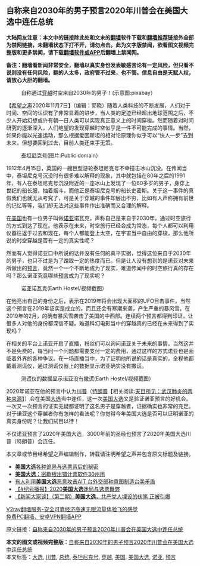  <h2>自称来自2030年的男子预言2020年川普会在美国大选中连任总统</h2> <p class="notice"><b>大陆网友注意：本文中的链接除此处和文末的<a href="https://github.com/bannedbook/fanqiang" >翻墙</a>软件下载和<a href="https://github.com/killgcd/justmysocks/blob/master/README.md">翻墙推荐</a>链接外全部为禁网链接，未翻墙状态下打不开，请勿点击。此为文字版禁闻，欲看图文视频完整版和更多禁闻，请下载<a href="https://github.com/bannedbook/fanqiang">翻墙软件或APP</a>后翻墙上禁闻网。</p><p>备注：翻墙看新闻非常安全，翻墙以真实身份发表敏感言论有一定风险，但只看不说则没有任何风险，翻的人太多，政府管不过来，也不管。信息自由是天赋人权，请放心大胆的翻墙。</b></p>  <div class="entry"> <figure><figcaption>自称通过<a href="https://www.bannedbook.org/bnews/tag/%e7%a9%bf%e8%b6%8a/" class="st_tag internal_tag" rel="tag" title="标签 穿越 下的日志">穿越</a>时空来自2030年的男子！(示意图:pixabay）</figcaption></figure> <p>【<span class='wp_keywordlink_affiliate'><a href="https://www.soundofhope.org" title="希望之声" target="_blank">希望之声</a></span>2020年11月7日】（编辑：郭晓）随着人类科技的不断发展，人们对于时间、空间的认识有了非常显着的进步，当人类的足迹已经超出地球范围之后，不少人开始幻想或许有朝一日人类可以实现真正意义上的时间穿梭。然而随着对时间研究的逐渐深入，人们绝望的发现穿越时空似乎是一件不可能完成的事情。当然，如果你能以光速运动，那么根据爱因斯坦的相对论原理你似乎可以“快人一步”去到未来，但想要回到过去，目前人类还束手无策。</p> <figure><figcaption><a href="https://www.bannedbook.org/bnews/tag/%e6%b3%b0%e5%9d%a6%e5%b0%bc%e5%85%8b%e5%8f%b7/" class="st_tag internal_tag" rel="tag" title="标签 泰坦尼克号 下的日志">泰坦尼克号</a>(图片:Public domain）</figcaption></figure> <p>1912年4月15日，英国的一艘巨型游轮泰坦尼克号不幸撞击冰山沉没。在传闻当中，泰坦尼克号沉没时有很多难以解释的现象，其中就包括在80年之后的1991年，有人在泰坦尼克号沉没附近的一座冰山上发现了一位60多岁的男子，身穿上世纪的船长服，抽着烟斗，而他正是泰坦尼克号的船长史密斯。关于这一事件的真假我们也就无从考究了，可是关于穿越的事件却层出不穷，比如有人声称拥有前世的记忆等等，我们却无法对这些事件作出准确而又合理的解释。</p>  <p>在<a href="https://www.bannedbook.org/bnews/tag/%e7%be%8e%e5%9b%bd/" class="st_tag internal_tag" rel="tag" title="标签 美国 下的日志">美国</a>也有一位男子叫做<a href="https://www.bannedbook.org/bnews/tag/%E8%AF%BA%E4%BA%9A/" class="st_tag internal_tag" rel="tag" title="标签 诺亚 下的日志">诺亚</a>诺瓦克，声称自己是来自于2030年，通过时空旅行的方式到达了现在。他表示在未来，时空旅行已经会成为常态，每个人都可以利用仪器往返于过去和现在，每个人都能登上太空，在宇宙当中自由的穿梭，那么他所说的时空穿越是否有一定的真实性呢？</p> <p>然而有人觉得诺亚口中所说的话并没有任何的真平实据，觉得这位来自于2030年的男子，也只不过是为了蹭取一定的热度而已。但是让人没有想到的是诺亚对未来所做出的<span class='wp_keywordlink'><a href="https://www.bannedbook.org/forum5/" title="预言玄学禁书下载" rel="nofollow">预言</a></span>，竟然一个一个不断地成为了现实，难道传闻中的时空旅行真的存在吗？那么诺亚究竟哪些<a href="https://www.bannedbook.org/bnews/tag/%e9%a2%84%e8%a8%80/" class="st_tag internal_tag" rel="tag" title="标签 预言 下的日志">预言</a>成为了现实呢？</p>  <figure><figcaption>诺亚诺瓦克(Earth Hostel/视频截图）</figcaption></figure> <p>在他亮出自己的身份之后，表示在2019年将会出现大面积的UFO目击事件，当然这个预言在2019年证实是成立的。而且还会有寒潮来袭，产生严重的暴风雪，在2019年的2月，的确有暴风雪袭击了美国的中西部。连续两个预言都得到印证，让很多人对他的身份都深信不疑。难道科幻电影当中的穿越真的已经在未来得到了实现吗？</p> <p>在相关的平台上诺亚开启了直播，粉丝们可以询问诺亚关于未来的事情，当然这并不是免费的，每当问一个问题都需要支付一定的费用，通过这样的方式诺亚也是面临着外界的各种争议。在一场直播当中，为了证明他所说的话是真实的，全程他都戴着测谎仪，通过测谎仪器上的数据显示诺亚确实没有撒谎。</p>  <figure><figcaption>测谎仪的数据显示诺亚没有撒谎(Earth Hostel/视频截图）</figcaption></figure> <p>2020年诺亚在他的预言中认为<a href="https://www.bannedbook.org/bnews/tag/%e5%b7%9d%e6%99%ae/" class="st_tag internal_tag" rel="tag" title="标签 川普 下的日志">川普</a>（<span class='wp_keywordlink'><a href="https://www.bannedbook.org/bnews/comments/20200816/1381118.html" title="天目所见：川普将再赢总统大选 共和党掌参众两院" target="_blank">特朗普</a></span>【相关阅读:<a href='https://www.bannedbook.org/bnews/comments/20200816/1381123.html' target='_blank'>天目所见：武汉肺炎的两种来源</a>】）会在美国<a href="https://www.bannedbook.org/bnews/tag/%e5%a4%a7%e9%80%89/" class="st_tag internal_tag" rel="tag" title="标签 大选 下的日志">大选</a>当中连任，这一次<a href="https://www.bannedbook.org/bnews/tag/%e7%be%8e%e5%9b%bd%e5%a4%a7%e9%80%89/" class="st_tag internal_tag" rel="tag" title="标签 美国大选 下的日志">美国大选</a>又是验证诺亚预言的好机会。一次又一次预言的证实无疑都证明了这名男子是穿越者，证据确实也非常的充足。对于诺亚这个穿越者你有怎样的看法呢？你觉得今年美国大选是否可以证明诺亚的真实身份呢？让我们拭目以待！</p> <p>不仅诺亚预言了2020年美国大选，3000年前的圣经也预言了2020年美国大选川普（特朗普）会连任。</p>  <p></p> <p>本文章或节目经希望之声编辑制作，转载请注明希望之声并包含原文标题及链接。</p> <ul class='op-related-articles' title='相关阅读'> <li><a href='https://www.bannedbook.org/bnews/ssgc/20201107/1427454.html' target='_blank'><b>美国大选</b>各种诡异与选票背后的秘密</a></li> <li><a href='https://www.bannedbook.org/bnews/cbnews/20201107/1427453.html' target='_blank'><b>美国大选</b>：密歇根出错计票软件30州用</a></li> <li><a href='https://www.bannedbook.org/bnews/headline/20201107/1427449.html' target='_blank'>有人利用<b>美国大选</b>恶意攻击AIT 台外交部称意图制造台美矛盾</a></li> <li><a href='https://www.bannedbook.org/bnews/bannedvideo/20201107/1427436.html' target='_blank'>【#纪元播报】2020<b>美国大选</b>迷局与选票舞弊</a></li> <li><a href='https://www.bannedbook.org/bnews/bannedvideo/20201107/1427421.html' target='_blank'>【新闻大家谈】（第二期）<b>美国大选</b>，共产党人埋设的伏笔 正被引爆</a></li> </ul> <p class="texttj"> <a href="https://www.bannedbook.org/forum23/topic22702.html" target="_blank">V2ray翻墙服务-安全可靠经济高速无限流量体验飞的感觉</a><br/> <a href="https://github.com/bannedbook/fanqiang/wiki/%E7%A6%81%E9%97%BB%E7%BD%91%E5%AE%89%E5%8D%93%E7%BF%BB%E5%A2%99%E6%96%B0%E9%97%BBAPP" target="_blank">免费PC翻墙、安卓VPN翻墙APP</a></p><p>原文链接：<a class="src_link"  href="https://www.soundofhope.org/post/440239" target="_blank">自称来自2030年的男子预言2020年川普会在美国大选中连任总统</a></p><a name='sharetosocial'></a>       <div><b>本文的图文或视频完整版</b>：<a href='https://www.bannedbook.org/bnews/comments/20201107/1427451.html'>自称来自2030年的男子预言2020年川普会在美国大选中连任总统</a></div>  </div><!--END ENTRY--> <div class="postfooter"> <div>本文标签：<a href="https://www.bannedbook.org/bnews/tag/%e5%a4%a7%e9%80%89/" rel="tag">大选</a>, <a href="https://www.bannedbook.org/bnews/tag/%e5%b7%9d%e6%99%ae/" rel="tag">川普</a>, <a href="https://www.bannedbook.org/bnews/tag/%e6%80%bb%e7%bb%9f/" rel="tag">总统</a>, <a href="https://www.bannedbook.org/bnews/tag/%e6%b3%b0%e5%9d%a6%e5%b0%bc%e5%85%8b%e5%8f%b7/" rel="tag">泰坦尼克号</a>, <a href="https://www.bannedbook.org/bnews/tag/%e7%a9%bf%e8%b6%8a/" rel="tag">穿越</a>, <a href="https://www.bannedbook.org/bnews/tag/%e7%be%8e%e5%9b%bd/" rel="tag">美国</a>, <a href="https://www.bannedbook.org/bnews/tag/%e7%be%8e%e5%9b%bd%e5%a4%a7%e9%80%89/" rel="tag">美国大选</a>, <a href="https://www.bannedbook.org/bnews/tag/%E8%AF%BA%E4%BA%9A/" rel="tag">诺亚</a>, <a href="https://www.bannedbook.org/bnews/tag/%e9%a2%84%e8%a8%80/" rel="tag">预言</a></div>  </div><!--END POSTFOOTER--> 